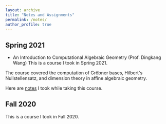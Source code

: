 ```yaml
---
layout: archive
title: "Notes and Assignments"
permalink: /notes/
author_profile: true
---
```



<!--{% include base_path %}



{% for post in site.notes %}
  {% include archive-single.html %}
{% endfor %}-->


## Spring 2021

* An Introduction to Computational Algebraic Geometry (Prof. Dingkang Wang)
This is a course I took in Spring 2021. 

The course covered the computation of Gröbner bases, Hilbert's Nullstellensatz, and dimension theory in affine algebraic geometry.

Here are [notes](http://triangdrie.github.io/files/comput_ag_notes.pdf) I took while taking this course. 






## Fall 2020
This is a course I took in Fall 2020.


